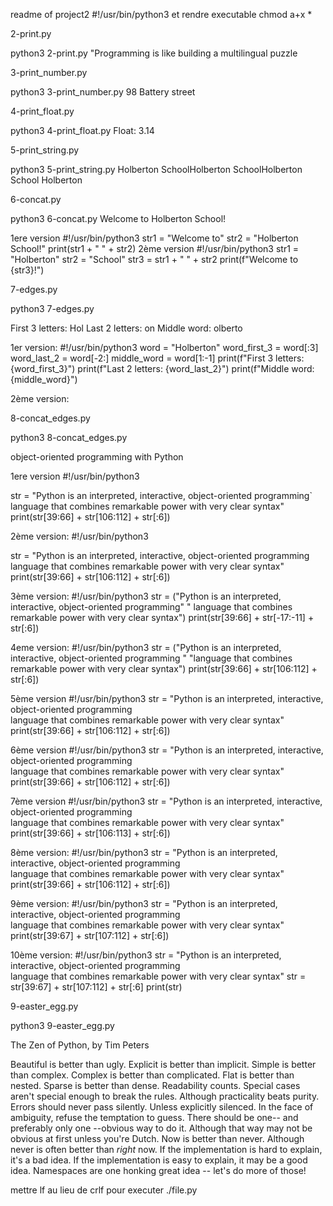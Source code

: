 readme of project2
#!/usr/bin/python3 et rendre executable chmod a+x *

2-print.py

python3 2-print.py
"Programming is like building a multilingual puzzle

3-print_number.py

python3 3-print_number.py
98 Battery street

4-print_float.py

python3 4-print_float.py
Float: 3.14

5-print_string.py

python3 5-print_string.py
Holberton SchoolHolberton SchoolHolberton School
Holberton

6-concat.py

python3 6-concat.py
Welcome to Holberton School!

1ere version
#!/usr/bin/python3
str1 = "Welcome to"
str2 = "Holberton School!"
print(str1 + " " + str2)
2ème version
#!/usr/bin/python3
str1 = "Holberton"
str2 = "School"
str3 = str1 + " " + str2
print(f"Welcome to {str3}!")

7-edges.py

python3 7-edges.py

First 3 letters: Hol
Last 2 letters: on
Middle word: olberto

1er version:
#!/usr/bin/python3
word = "Holberton"
word_first_3 = word[:3]
word_last_2 = word[-2:]
middle_word = word[1:-1]
print(f"First 3 letters: {word_first_3}")
print(f"Last 2 letters: {word_last_2}")
print(f"Middle word: {middle_word}")

2ème version:


8-concat_edges.py

python3 8-concat_edges.py

object-oriented programming with Python

1ere version
#!/usr/bin/python3

str = "Python is an interpreted, interactive, object-oriented programming` language that combines remarkable power with very clear syntax"
print(str[39:66] + str[106:112] + str[:6])

2ème version:
#!/usr/bin/python3

str = "Python is an interpreted, interactive, object-oriented programming language that combines remarkable power with very clear syntax"
print(str[39:66] + str[106:112] + str[:6])

3ème version:
#!/usr/bin/python3
str = ("Python is an interpreted, interactive, object-oriented programming"
       " language that combines remarkable power with very clear syntax")
print(str[39:66] + str[-17:-11] + str[:6])

4eme version:
#!/usr/bin/python3
str = ("Python is an interpreted, interactive, object-oriented programming "
       "language that combines remarkable power with very clear syntax")
print(str[39:66] + str[106:112] + str[:6])

5ème version
#!/usr/bin/python3
str = "Python is an interpreted, interactive, object-oriented programming\
 language that combines remarkable power with very clear syntax"
print(str[39:66] + str[106:112] + str[:6])

6ème version
#!/usr/bin/python3
str = "Python is an interpreted, interactive, object-oriented programming\
 language that combines remarkable power with very clear syntax"
print(str[39:66] + str[106:112] + str[:6])

7ème version
#!/usr/bin/python3
str = "Python is an interpreted, interactive, object-oriented programming\
 language that combines remarkable power with very clear syntax"
print(str[39:66] + str[106:113] + str[:6])

8ème version:
#!/usr/bin/python3
str = "Python is an interpreted, interactive, object-oriented programming\
 language that combines remarkable power with very clear syntax"
print(str[39:66] + str[106:112] + str[:6])

9ème version:
#!/usr/bin/python3
str = "Python is an interpreted, interactive, object-oriented programming\
 language that combines remarkable power with very clear syntax"
print(str[39:67] + str[107:112] + str[:6])

10ème version:
#!/usr/bin/python3
str = "Python is an interpreted, interactive, object-oriented programming\
 language that combines remarkable power with very clear syntax"
str = str[39:67] + str[107:112] + str[:6]
print(str)


9-easter_egg.py

python3 9-easter_egg.py

The Zen of Python, by Tim Peters

Beautiful is better than ugly.
Explicit is better than implicit.
Simple is better than complex.
Complex is better than complicated.
Flat is better than nested.
Sparse is better than dense.
Readability counts.
Special cases aren't special enough to break the rules.
Although practicality beats purity.
Errors should never pass silently.
Unless explicitly silenced.
In the face of ambiguity, refuse the temptation to guess.
There should be one-- and preferably only one --obvious way to do it.
Although that way may not be obvious at first unless you're Dutch.
Now is better than never.
Although never is often better than *right* now.
If the implementation is hard to explain, it's a bad idea.
If the implementation is easy to explain, it may be a good idea.
Namespaces are one honking great idea -- let's do more of those!




mettre lf au lieu de crlf pour executer ./file.py
